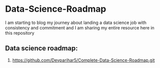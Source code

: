 # Data-Science-Roadmap
I am starting to blog my journey about landing a data science job with consistency and commitment and I am sharing my entire resource here in this repository

## Data science roadmap:
1. https://github.com/Devparihar5/Complete-Data-Science-Roadmap.git
